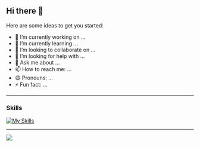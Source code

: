 ## Hi there 👋



Here are some ideas to get you started:

- 🔭 I’m currently working on ...
- 🌱 I’m currently learning ...
- 👯 I’m looking to collaborate on ...
- 🤔 I’m looking for help with ...
- 💬 Ask me about ...
- 📫 How to reach me: ...
- 😄 Pronouns: ...
- ⚡ Fun fact: ...
<hr>

### Skills

[![My Skills](https://skillicons.dev/icons?i=python,c,js,html,css,git,github)](https://skillicons.dev)

<hr>

![](http://github-profile-summary-cards.vercel.app/api/cards/profile-details?username={username}&theme={theme_name})
